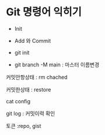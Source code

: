 # Git 명령어 익히기
* Init
* Add 와 Commit

* git init

* git branch -M main : 마스터 이름변경

커밋안항상태 : rm chached

커밋한상태 : restore

cat config

git log : 커밋이력 확인

토큰 :repo, gist